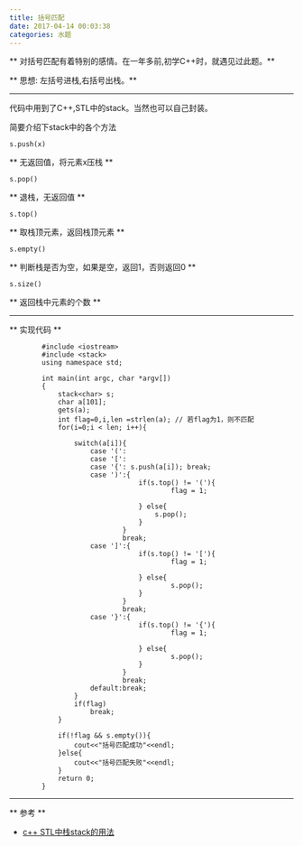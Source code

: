 ```yaml
---
title: 括号匹配
date: 2017-04-14 00:03:38
categories: 水题
---
```

** 对括号匹配有着特别的感情。在一年多前,初学C++时，就遇见过此题。**

** 思想: 左括号进栈,右括号出栈。**

************

代码中用到了C++,STL中的stack。当然也可以自己封装。

简要介绍下stack中的各个方法

<code>s.push(x)</code>

** 无返回值，将元素x压栈 **

<code>s.pop()</code>

** 退栈，无返回值 **

<code>s.top()</code>

** 取栈顶元素，返回栈顶元素 **

<code>s.empty()</code>

** 判断栈是否为空，如果是空，返回1，否则返回0 **

<code>s.size()</code>

** 返回栈中元素的个数 **

***************************

** 实现代码 **

```
        #include <iostream>
        #include <stack>
        using namespace std;

        int main(int argc, char *argv[])
        {
        	stack<char> s;
        	char a[101];
        	gets(a);
        	int flag=0,i,len =strlen(a); // 若flag为1，则不匹配
        	for(i=0;i < len; i++){

        		switch(a[i]){
        			case '(':
        			case '[':
        			case '{': s.push(a[i]); break;
        			case ')':{
        						if(s.top() != '('){
        								flag = 1;

        						} else{
        							s.pop();
        						}
        					}
        					break;
        			case ']':{
        						if(s.top() != '['){
        								flag = 1;

        						} else{
        								s.pop();
        						}
        					}
        					break;
        			case '}':{
        						if(s.top() != '{'){
        								flag = 1;

        						} else{
        								s.pop();
        						}
        					}
        					break;
        			default:break;
        		}
        		if(flag)
        			break;
        	}

        	if(!flag && s.empty()){
        		cout<<"括号匹配成功"<<endl;
        	}else{
        		cout<<"括号匹配失败"<<endl;
        	}
        	return 0;
        }
```

************************************

** 参考 **

- [ c++ STL中栈stack的用法](http://blog.csdn.net/sunquana/article/details/13095075)

